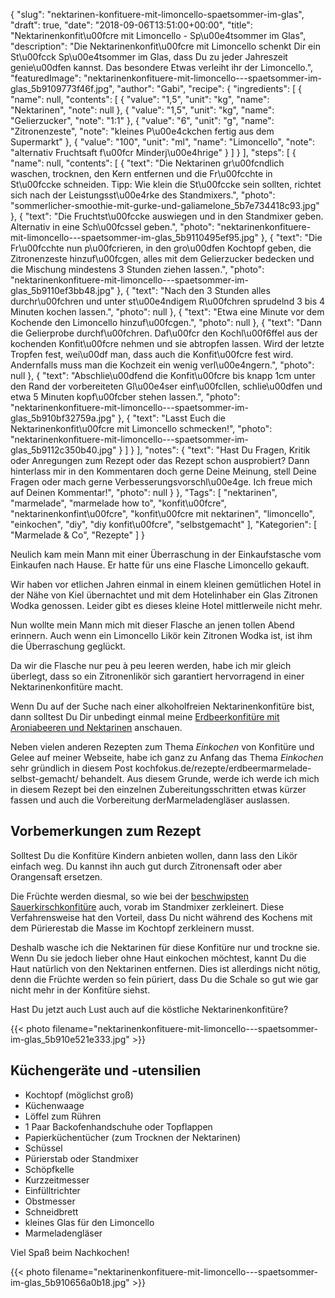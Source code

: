 {
    "slug": "nektarinen-konfituere-mit-limoncello-spaetsommer-im-glas",
    "draft": true,
    "date": "2018-09-06T13:51:00+00:00",
    "title": "Nektarinenkonfit\u00fcre mit Limoncello - Sp\u00e4tsommer im Glas",
    "description": "Die Nektarinenkonfit\u00fcre mit Limoncello schenkt Dir ein St\u00fcck Sp\u00e4tsommer im Glas, dass Du zu jeder Jahreszeit genie\u00dfen kannst. Das besondere Etwas verleiht ihr der Limoncello.",
    "featuredImage": "nektarinenkonfituere-mit-limoncello---spaetsommer-im-glas_5b9109773f46f.jpg",
    "author": "Gabi",
    "recipe": {
        "ingredients": [
            {
                "name": null,
                "contents": [
                    {
                        "value": "1,5",
                        "unit": "kg",
                        "name": "Nektarinen",
                        "note": null
                    },
                    {
                        "value": "1,5",
                        "unit": "kg",
                        "name": "Gelierzucker",
                        "note": "1:1"
                    },
                    {
                        "value": "6",
                        "unit": "g",
                        "name": "Zitronenzeste",
                        "note": "kleines P\u00e4ckchen fertig aus dem Supermarkt"
                    },
                    {
                        "value": "100",
                        "unit": "ml",
                        "name": "Limoncello",
                        "note": "alternativ Fruchtsaft f\u00fcr Minderj\u00e4hrige"
                    }
                ]
            }
        ],
        "steps": [
            {
                "name": null,
                "contents": [
                    {
                        "text": "Die Nektarinen gr\u00fcndlich waschen, trocknen, den Kern entfernen und die Fr\u00fcchte in St\u00fccke schneiden. Tipp: Wie klein die St\u00fccke sein sollten, richtet sich nach der Leistungsst\u00e4rke des Standmixers.",
                        "photo": "sommerlicher-smoothie-mit-gurke-und-galiamelone_5b7e734418c93.jpg"
                    },
                    {
                        "text": "Die Fruchtst\u00fccke auswiegen und in den Standmixer geben. Alternativ in eine Sch\u00fcssel geben.",
                        "photo": "nektarinenkonfituere-mit-limoncello---spaetsommer-im-glas_5b9110495ef95.jpg"
                    },
                    {
                        "text": "Die Fr\u00fcchte nun p\u00fcrieren, in den gro\u00dfen Kochtopf geben, die Zitronenzeste hinzuf\u00fcgen, alles mit dem Gelierzucker bedecken und die Mischung mindestens 3 Stunden ziehen lassen.",
                        "photo": "nektarinenkonfituere-mit-limoncello---spaetsommer-im-glas_5b9110ef3bb48.jpg"
                    },
                    {
                        "text": "Nach den  3 Stunden alles durchr\u00fchren und unter st\u00e4ndigem R\u00fchren sprudelnd 3 bis 4 Minuten kochen lassen.",
                        "photo": null
                    },
                    {
                        "text": "Etwa eine Minute vor dem Kochende den Limoncello hinzuf\u00fcgen.",
                        "photo": null
                    },
                    {
                        "text": "Dann die Gelierprobe durchf\u00fchren. Daf\u00fcr den Kochl\u00f6ffel aus der kochenden Konfit\u00fcre nehmen und sie abtropfen lassen. Wird der letzte Tropfen fest, wei\u00df man, dass auch die Konfit\u00fcre fest wird. Andernfalls muss man die Kochzeit ein wenig verl\u00e4ngern.",
                        "photo": null
                    },
                    {
                        "text": "Abschlie\u00dfend die Konfit\u00fcre bis knapp 1cm unter den Rand der vorbereiteten Gl\u00e4ser einf\u00fcllen, schlie\u00dfen und etwa 5 Minuten kopf\u00fcber stehen lassen.",
                        "photo": "nektarinenkonfituere-mit-limoncello---spaetsommer-im-glas_5b910bf32759a.jpg"
                    },
                    {
                        "text": "Lasst Euch die Nektarinenkonfit\u00fcre mit Limoncello schmecken!",
                        "photo": "nektarinenkonfituere-mit-limoncello---spaetsommer-im-glas_5b9112c350b40.jpg"
                    }
                ]
            }
        ],
        "notes": {
            "text": "Hast Du Fragen, Kritik oder Anregungen zum Rezept oder das Rezept schon ausprobiert? Dann hinterlass mir in den Kommentaren doch gerne Deine Meinung, stell Deine Fragen oder mach gerne Verbesserungsvorschl\u00e4ge. Ich freue mich auf Deinen Kommentar!",
            "photo": null
        }
    },
    "Tags": [
        "nektarinen",
        "marmelade",
        "marmelade how to",
        "konfit\u00fcre",
        "nektarinenkonfint\u00fcre",
        "konfit\u00fcre mit nektarinen",
        "limoncello",
        "einkochen",
        "diy",
        "diy konfit\u00fcre",
        "selbstgemacht"
    ],
    "Kategorien": [
        "Marmelade & Co",
        "Rezepte"
    ]
}

Neulich kam mein Mann mit einer Überraschung in der Einkaufstasche vom Einkaufen nach Hause. Er hatte für uns eine Flasche Limoncello gekauft.

Wir haben vor etlichen Jahren einmal in einem kleinen gemütlichen Hotel in der Nähe von Kiel übernachtet und mit dem Hotelinhaber ein Glas Zitronen Wodka genossen. Leider gibt es dieses kleine Hotel mittlerweile nicht mehr.

Nun wollte mein Mann mich mit dieser Flasche an jenen tollen Abend erinnern. Auch wenn ein Limoncello Likör kein Zitronen Wodka ist, ist ihm die Überraschung geglückt.

Da wir die Flasche nur peu à peu leeren werden, habe ich mir gleich überlegt, dass so ein Zitronenlikör sich garantiert hervorragend in einer Nektarinenkonfitüre macht.

Wenn Du auf der Suche nach einer alkoholfreien Nektarinenkonfitüre bist, dann solltest Du Dir unbedingt einmal meine [Erdbeerkonfitüre mit Aroniabeeren und Nektarinen](https://kochfokus.de/artikel/erbeerkonfituere-mit-aroniabeeren-und-nektarinen/ "Erdbeerkonfitüre mit Aroniabeeren und Nektarinen") anschauen.

Neben vielen anderen Rezepten zum Thema *Einkochen* von Konfitüre und Gelee auf meiner Webseite, habe ich ganz zu Anfang das Thema *Einkochen* sehr gründlich in diesem Post kochfokus.de/rezepte/erdbeermarmelade-selbst-gemacht/ behandelt. Aus diesem Grunde, werde ich werde ich mich in diesem Rezept bei den einzelnen Zubereitungsschritten etwas kürzer fassen und auch die Vorbereitung derMarmeladengläser auslassen.

## Vorbemerkungen zum Rezept

Solltest Du die Konfitüre Kindern anbieten wollen, dann lass den Likör einfach weg. Du kannst ihn auch gut durch Zitronensaft oder aber Orangensaft ersetzen.

Die Früchte werden diesmal, so wie bei der [beschwipsten Sauerkirschkonfitüre](https://kochfokus.de/artikel/beschwipste-sauerkirschkonfituere/ "beschwipsten Sauerkirschkonfitüre") auch, vorab im Standmixer zerkleinert. Diese Verfahrensweise hat den Vorteil, dass Du nicht während des Kochens mit dem Pürierestab die Masse im Kochtopf zerkleinern musst.

Deshalb wasche ich die Nektarinen für diese Konfitüre nur und trockne sie. Wenn Du sie jedoch lieber ohne Haut einkochen möchtest, kannt Du die Haut natürlich von den Nektarinen entfernen. Dies ist allerdings nicht nötig, denn die Früchte werden so fein püriert, dass Du die Schale so gut wie gar nicht mehr in der Konfitüre siehst.

Hast Du jetzt auch Lust auch auf die köstliche Nektarinenkonfitüre?

{{< photo filename="nektarinenkonfituere-mit-limoncello---spaetsommer-im-glas_5b910e521e333.jpg" >}}

## Küchengeräte und -utensilien

- Kochtopf (möglichst groß)
- Küchenwaage
- Löffel zum Rühren
- 1 Paar Backofenhandschuhe oder Topflappen
- Papierküchentücher (zum Trocknen der Nektarinen)
- Schüssel
- Pürierstab oder Standmixer
- Schöpfkelle
- Kurzzeitmesser
- Einfülltrichter
- Obstmesser
- Schneidbrett
- kleines Glas für den Limoncello
- Marmeladengläser

Viel Spaß beim Nachkochen!

{{< photo filename="nektarinenkonfituere-mit-limoncello---spaetsommer-im-glas_5b910656a0b18.jpg"  >}}